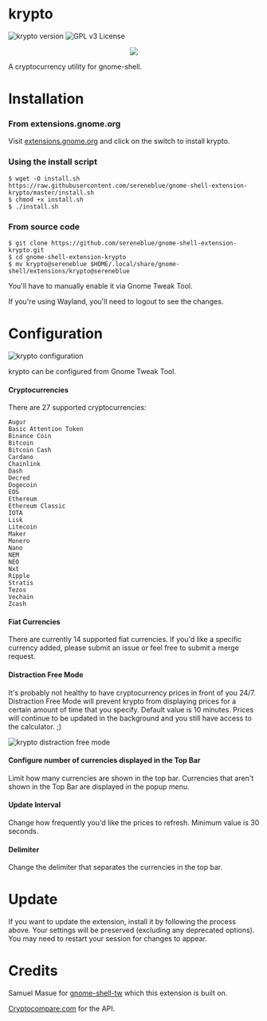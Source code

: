 # krypto

![krypto version](https://img.shields.io/badge/version-3-brightgreen.svg)
![GPL v3 License](https://img.shields.io/badge/license-GPL%20v3-blue.svg)

<p align="center"> 
<img src="https://user-images.githubusercontent.com/14242625/60378536-d3238800-99f1-11e9-8a3f-0fdd0d46bd9a.png">
</p>

A cryptocurrency utility for gnome-shell.

# Installation

### From extensions.gnome.org

Visit [extensions.gnome.org](https://extensions.gnome.org/extension/1913/krypto/) and click on the switch to install krypto. 

### Using the install script
```
$ wget -O install.sh https://raw.githubusercontent.com/sereneblue/gnome-shell-extension-krypto/master/install.sh
$ chmod +x install.sh
$ ./install.sh
```

### From source code
```
$ git clone https://github.com/sereneblue/gnome-shell-extension-krypto.git
$ cd gnome-shell-extension-krypto
$ mv krypto@sereneblue $HOME/.local/share/gnome-shell/extensions/krypto@sereneblue
```

You'll have to manually enable it via Gnome Tweak Tool.

If you're using Wayland, you'll need to logout to see the changes.

# Configuration

![krypto configuration](https://user-images.githubusercontent.com/14242625/60378329-09abd380-99ef-11e9-806b-298774194e2c.png)

krypto can be configured from Gnome Tweak Tool.

#### Cryptocurrencies

There are 27 supported cryptocurrencies:

	Augur
	Basic Attention Token
	Binance Coin
	Bitcoin
	Bitcoin Cash
	Cardano
	Chainlink
	Dash
	Decred
	Dogecoin
	EOS
	Ethereum
	Ethereum Classic
	IOTA
	Lisk
	Litecoin
	Maker
	Monero
	Nano
	NEM
	NEO
	Nxt
	Ripple
	Stratis
	Tezos
	Vechain
	Zcash

#### Fiat Currencies
There are currently 14 supported fiat currencies. If you'd like a specific currency added, please submit an issue or feel free to submit a merge request.

#### Distraction Free Mode
It's probably not healthy to have cryptocurrency prices in front of you 24/7. Distraction Free Mode will prevent krypto from displaying prices for a certain amount of time that you specify. Default value is 10 minutes. Prices will continue to be updated in the background and you still have access to the calculator. ;)

![krypto distraction free mode](https://user-images.githubusercontent.com/14242625/60378529-bab36d80-99f1-11e9-99e1-1d6adfeaeeb3.png)

#### Configure number of currencies displayed in the Top Bar
Limit how many currencies are shown in the top bar. Currencies that aren't shown in the Top Bar are displayed in the popup menu.

#### Update Interval
Change how frequently you'd like the prices to refresh. Minimum value is 30 seconds.

#### Delimiter
Change the delimiter that separates the currencies in the top bar.

# Update

If you want to update the extension, install it by following the process above. Your settings will be preserved (excluding any deprecated options). You may need to restart your session for changes to appear.

# Credits

Samuel Masue for [gnome-shell-tw](https://github.com/smasue/gnome-shell-tw) which this extension is built on.

[Cryptocompare.com](https://www.cryptocompare.com/api/) for the API.
